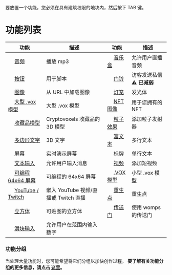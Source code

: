 
要放置一个功能，您必须在具有建筑权限的地块内，然后按下 TAB 键。
# 功能列表

| 功能 | 描述 | 功能 | 描述 |
| ------ | ------ | ------ | ------ |
|<img width='16' src='https://www.cryptovoxels.com/icons/audio.png' />  [音频](https://wiki.cryptovoxels.com/features/audio) | 播放 mp3 | <img width='16' src='https://www.cryptovoxels.com/icons/audio.png' /> [音乐盒](https://wiki.cryptovoxels.com/features/boombox) | 允许用户直播音频|
|<img width='16' src='https://www.cryptovoxels.com/icons/button.png' /> [按钮](https://wiki.cryptovoxels.com/features/button) | 用于脚本 | <img width='16' src='https://www.cryptovoxels.com/icons/call-bell.png' /> [门铃](https://wiki.cryptovoxels.com/features/call-bell) | 访客发送私信 :warning: **已减弱**|
|<img width='16' src='https://www.cryptovoxels.com/icons/image.png' />  [图像](https://wiki.cryptovoxels.com/features/image) | 从 URL 中加载图像 | <img width='16' src='https://www.cryptovoxels.com/icons/lantern.png' />  [灯笼](https://wiki.cryptovoxels.com/features/lantern) | 发光体 |
|<img width='16' src='https://www.cryptovoxels.com/icons/megavox.png' /> [大型 .vox 模型](https://wiki.cryptovoxels.com/features/megavox) | 大型 .vox 模型 | <img width='16' src='https://www.cryptovoxels.com/icons/nft-image.png'  /> [NFT 图像](https://wiki.cryptovoxels.com/features/nft-image) | 用于您拥有的 NFT|
|<img width='16' src='https://www.cryptovoxels.com/icons/collectible-model.png'  /> [收藏品模型](https://wiki.cryptovoxels.com/features/collectible-model) | Cryptovoxels 收藏品的 3D 模型 |<img width='16' src='https://www.cryptovoxels.com/icons/particle.png'  /> [粒子效果](https://wiki.cryptovoxels.com/features/particles) | 添加粒子发射器 |
|<img width='16' src='https://www.cryptovoxels.com/icons/polytext.png' /> [多边形文字](https://wiki.cryptovoxels.com/features/polytext) | 3D 文字 | <img width='16' src='https://www.cryptovoxels.com/icons/richtext.png' /> [富文本](https://wiki.cryptovoxels.com/features/richtext) | 多行文本 |
|<img width='16' src='https://www.cryptovoxels.com/icons/screen.png' /> [屏幕](https://wiki.cryptovoxels.com/features/screen) | 实时演示屏幕| <img width='16' src='https://www.cryptovoxels.com/icons/sign.png' /> [标牌](https://wiki.cryptovoxels.com/features/sign) | 单行文本|
|<img width='16' src='https://www.cryptovoxels.com/icons/text-input.png' />  [文本输入](https://wiki.cryptovoxels.com/features/text-input) | 允许用户输入消息 |<img width='16' src='https://www.cryptovoxels.com/icons/video.png' /> [视频](https://wiki.cryptovoxels.com/features/video) | 添加短视频|
|<img width='16' src='https://www.cryptovoxels.com/icons/vid-screen.png' /> [可编程 64x64 屏幕](https://wiki.cryptovoxels.com/features/vid-screen) | 可编程的 64x64 屏幕|<img width='16' src='https://www.cryptovoxels.com/icons/vox-model.png' /> [.VOX 模型](https://wiki.cryptovoxels.com/features/vox-model) | 小型 .vox 模型|
|<img width='16' src='https://www.cryptovoxels.com/icons/youtube.png' /> [YouTube / Twitch](https://wiki.cryptovoxels.com/features/youtube) | 嵌入 YouTube 视频/直播或 Twitch 直播|<img width='16' src='https://www.cryptovoxels.com/icons/spawn-point.png' /> [重生点](https://wiki.cryptovoxels.com/features/spawn-point) | 重生点|
|<img width='16' src='https://www.cryptovoxels.com/icons/cube.png' /> [立方体](https://wiki.cryptovoxels.com/features/cube) | 可贴图的立方体|<img width='16' src='https://www.cryptovoxels.com/icons/portal.png' /> [传送门](https://wiki.cryptovoxels.com/features/portal) | 使用 womps 的传送门|
|<img width='16' src='https://www.cryptovoxels.com/icons/slider-input.png' /> [滑块输入](https://wiki.cryptovoxels.com/features/slider-input) | 允许用户在范围内输入数字

### 功能分组
当处理大量功能时，您可能希望将它们分组以加快创作过程。
**要了解有关功能分组的更多信息，请点击 [这里](https://wiki.cryptovoxels.com/en/features/group)。**